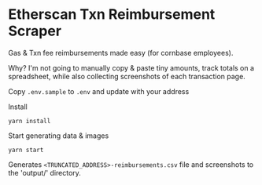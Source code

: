 # Etherscan Txn Reimbursement Scraper

Gas & Txn fee reimbursements made easy (for cornbase employees).

Why? I'm not going to manually copy & paste tiny amounts, track totals on a spreadsheet, while also collecting screenshots of each transaction page.

Copy `.env.sample` to `.env` and update with your address

Install
```
yarn install
```

Start generating data & images
```
yarn start
```

Generates `<TRUNCATED_ADDRESS>-reimbursements.csv` file and screenshots to the 'output/' directory.